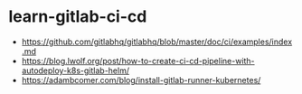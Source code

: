 # learn-gitlab-ci-cd

- https://github.com/gitlabhq/gitlabhq/blob/master/doc/ci/examples/index.md
- https://blog.lwolf.org/post/how-to-create-ci-cd-pipeline-with-autodeploy-k8s-gitlab-helm/
- https://adambcomer.com/blog/install-gitlab-runner-kubernetes/

